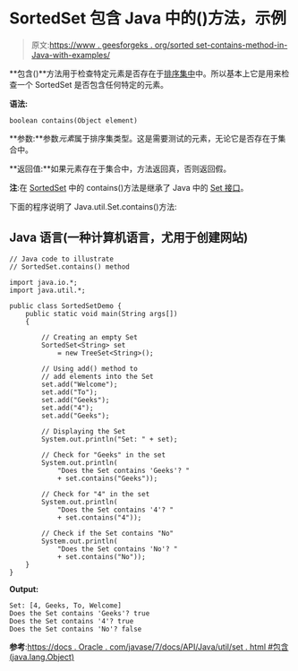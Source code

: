 # SortedSet 包含 Java 中的()方法，示例

> 原文:[https://www . geesforgeks . org/sorted set-contains-method-in-Java-with-examples/](https://www.geeksforgeeks.org/sortedset-contains-method-in-java-with-examples/)

**包含()**方法用于检查特定元素是否存在于[排序集中](https://www.geeksforgeeks.org/sortedset-java-examples/)中。所以基本上它是用来检查一个 SortedSet 是否包含任何特定的元素。

**语法:**

```
boolean contains(Object element)
```

**参数:**参数*元素*属于排序集类型。这是需要测试的元素，无论它是否存在于集合中。

**返回值:**如果元素存在于集合中，方法返回真，否则返回假。

**注**:在 [SortedSet](https://www.geeksforgeeks.org/sortedset-java-examples/) 中的 contains()方法是继承了 Java 中的 [Set 接口](https://www.geeksforgeeks.org/set-in-java/)。

下面的程序说明了 Java.util.Set.contains()方法:

## Java 语言(一种计算机语言，尤用于创建网站)

```
// Java code to illustrate
// SortedSet.contains() method

import java.io.*;
import java.util.*;

public class SortedSetDemo {
    public static void main(String args[])
    {

        // Creating an empty Set
        SortedSet<String> set
            = new TreeSet<String>();

        // Using add() method to
        // add elements into the Set
        set.add("Welcome");
        set.add("To");
        set.add("Geeks");
        set.add("4");
        set.add("Geeks");

        // Displaying the Set
        System.out.println("Set: " + set);

        // Check for "Geeks" in the set
        System.out.println(
            "Does the Set contains 'Geeks'? "
            + set.contains("Geeks"));

        // Check for "4" in the set
        System.out.println(
            "Does the Set contains '4'? "
            + set.contains("4"));

        // Check if the Set contains "No"
        System.out.println(
            "Does the Set contains 'No'? "
            + set.contains("No"));
    }
}
```

**Output:** 

```
Set: [4, Geeks, To, Welcome]
Does the Set contains 'Geeks'? true
Does the Set contains '4'? true
Does the Set contains 'No'? false
```

**参考**:[https://docs . Oracle . com/javase/7/docs/API/Java/util/set . html #包含(java.lang.Object)](https://docs.oracle.com/javase/7/docs/api/java/util/Set.html#contains(java.lang.Object))